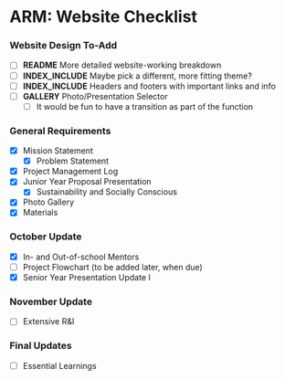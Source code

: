 # ARM: Website Checklist

### Website Design To-Add
- [ ] **README** More detailed website-working breakdown
- [ ] **INDEX_INCLUDE** Maybe pick a different, more fitting theme?
- [ ] **INDEX_INCLUDE** Headers and footers with important links and info
- [ ] **GALLERY** Photo/Presentation Selector
    - [ ] It would be fun to have a transition as part of the function

### General Requirements
- [x] Mission Statement
    - [x] Problem Statement
- [x] Project Management Log
- [x] Junior Year Proposal Presentation
    - [x] Sustainability and Socially Conscious
- [x] Photo Gallery
- [x] Materials

### October Update
- [x] In- and Out-of-school Mentors
- [ ] Project Flowchart (to be added later, when due)
- [x] Senior Year Presentation Update I

### November Update
- [ ] Extensive R&I

### Final Updates
- [ ] Essential Learnings
